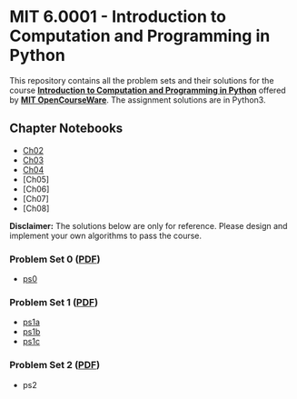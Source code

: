 # MIT 6.0001 - Introduction to Computation and Programming in Python
This repository contains all the problem sets and their solutions for the course [__Introduction to Computation and Programming in Python__](https://ocw.mit.edu/courses/electrical-engineering-and-computer-science/6-0001-introduction-to-computer-science-and-programming-in-python-fall-2016/index.htm) offered by [__MIT OpenCourseWare__](https://ocw.mit.edu/). The assignment solutions are in Python3.

## Chapter Notebooks
- [Ch02](https://github.com/murilogustineli/MIT-6.0001/blob/main/Chapter-Notebooks/MIT-Ch02.ipynb)
- [Ch03](https://github.com/murilogustineli/MIT-6.0001/blob/main/Chapter-Notebooks/MIT-Ch03.ipynb)
- [Ch04](https://github.com/murilogustineli/MIT-6.0001/blob/main/Chapter-Notebooks/MIT-Ch04.ipynb)
- [Ch05]
- [Ch06]
- [Ch07]
- [Ch08]


__Disclaimer:__ The solutions below are only for reference. Please design and implement your own algorithms to pass the course.

### Problem Set 0 ([PDF](https://github.com/murilogustineli/MIT-6.0001/blob/main/PDF-Problem-Sets/MIT6_0001F16_ProblemSet0.pdf))
- [ps0](https://github.com/murilogustineli/MIT-6.0001/blob/main/Problem-Sets/ps0.py)

### Problem Set 1 ([PDF](https://github.com/murilogustineli/MIT-6.0001/blob/main/PDF-Problem-Sets/MIT6_0001F16_ps1.pdf))
- [ps1a](https://github.com/murilogustineli/MIT-6.0001/blob/main/Problem-Sets/ps1a.py)
- [ps1b](https://github.com/murilogustineli/MIT-6.0001/blob/main/Problem-Sets/ps1b.py)
- [ps1c](https://github.com/murilogustineli/MIT-6.0001/blob/main/Problem-Sets/ps1c.py)

### Problem Set 2 ([PDF](https://github.com/murilogustineli/MIT-6.0001/blob/main/PDF-Problem-Sets/MIT6_0001F16_Pset2.pdf))
- ps2

